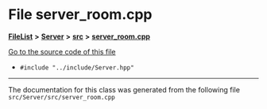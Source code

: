 

# File server\_room.cpp



[**FileList**](files.md) **>** [**Server**](dir_f6675a7e1cd1d6d7f6e5e9669ead62e8.md) **>** [**src**](dir_35da1b20ef5d00fba1377c2ea4ffeb70.md) **>** [**server\_room.cpp**](server__room_8cpp.md)

[Go to the source code of this file](server__room_8cpp_source.md)



* `#include "../include/Server.hpp"`


































































------------------------------
The documentation for this class was generated from the following file `src/Server/src/server_room.cpp`

